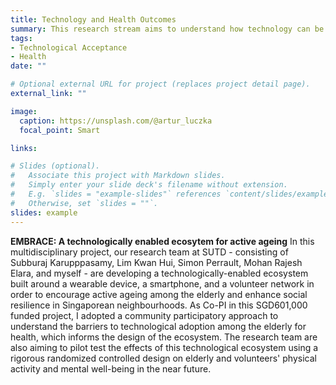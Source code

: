 ```yaml
---
title: Technology and Health Outcomes
summary: This research stream aims to understand how technology can be harnessed to improve individual health outcomes.
tags:
- Technological Acceptance
- Health
date: ""

# Optional external URL for project (replaces project detail page).
external_link: ""

image:
  caption: https://unsplash.com/@artur_luczka
  focal_point: Smart

links:

# Slides (optional).
#   Associate this project with Markdown slides.
#   Simply enter your slide deck's filename without extension.
#   E.g. `slides = "example-slides"` references `content/slides/example-slides.md`.
#   Otherwise, set `slides = ""`.
slides: example
---
```

**EMBRACE: A technologically enabled ecosytem for active ageing**
In this multidisciplinary project, our research team at SUTD - consisting of Subburaj Karupppasamy, Lim Kwan Hui, Simon Perrault, Mohan Rajesh Elara, and myself - are developing a technologically-enabled ecosystem built around a wearable device, a smartphone, and a volunteer network in order to encourage active ageing among the elderly and enhance social resilience in Singaporean neighbourhoods. As Co-PI in this SGD601,000 funded project, I adopted a community participatory approach to understand the barriers to technological adoption among the elderly for health, which informs the design of the ecosystem. The research team are also aiming to pilot test the effects of this technological ecosystem using a rigorous randomized controlled design on elderly and volunteers' physical activity and mental well-being in the near future. 
